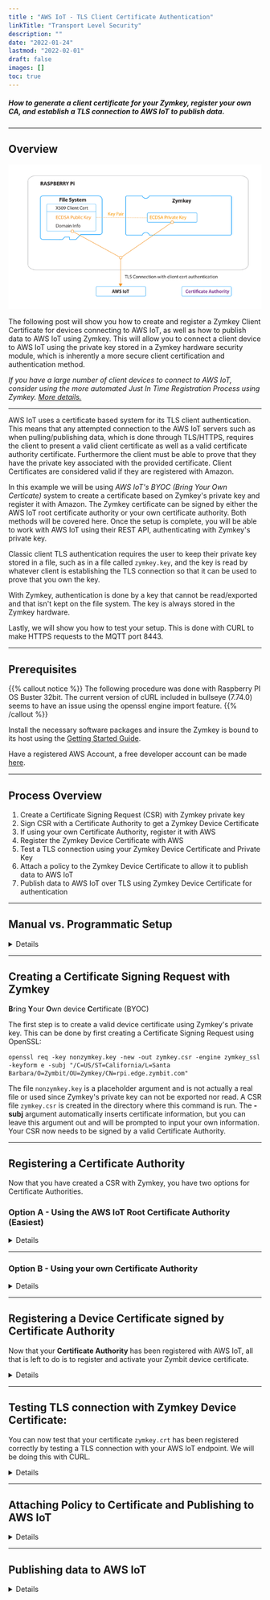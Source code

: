 ```yaml
---
title : "AWS IoT - TLS Client Certificate Authentication"
linkTitle: "Transport Level Security"
description: ""
date: "2022-01-24"
lastmod: "2022-02-01"
draft: false
images: []
toc: true
---
```


##### How to generate a client certificate for your Zymkey, register your own CA, and establish a TLS connection to AWS IoT to publish data.

-----

## Overview

![AWS-IoT-BYOC-graphic-2](aws-iot-tls.png)

The following post will show you how to create and register a Zymkey Client Certificate for devices connecting to  AWS IoT, as well as how to publish data to AWS IoT using Zymkey. This will allow you to connect a client device to AWS IoT using the private key stored in a Zymkey hardware security module, which is inherently a more secure client certification and authentication method.

*If you have a large number of client devices to connect to AWS IoT, consider using the more automated Just In Time Registration Process using Zymkey. [More details.](https://docs.zymbit.com/tutorials/aws-iot/jitr/)*

---
AWS IoT uses a certificate based system for its TLS client authentication. This means that any attempted connection to the AWS IoT servers such as when pulling/publishing data, which is done through TLS/HTTPS, requires the client to present a valid client certificate as well as a valid certificate authority certificate. Furthermore the client must be able to prove that they have the private key associated with the provided certificate. Client Certificates are considered valid if they are registered with Amazon.

In this example we will be using _AWS IoT's BYOC (Bring Your Own Certicate)_ system to create a certificate based on Zymkey's private key and register it with Amazon. The Zymkey certificate can be signed by either the AWS IoT root certificate authority or your own certificate authority. Both methods will be covered here. Once the setup is complete, you will be able to work with AWS IoT using their REST API, authenticating with Zymkey's private key. 

Classic client TLS authentication requires the user to keep their private key stored in a file, such as in a file called `zymkey.key`, and the key is read by whatever client is establishing the TLS connection so that it can be used to prove that you own the key. 

With Zymkey, authentication is done by a key that cannot be read/exported and that isn't kept on the file system. The key is always stored in the Zymkey hardware. 

Lastly, we will show you how to test your setup. This is done with CURL to make HTTPS requests to the MQTT port 8443. 

----------

## Prerequisites 

{{% callout notice %}}
The following procedure was done with Raspberry PI OS Buster 32bit. The current version of cURL included in bullseye (7.74.0) seems to have an issue using the openssl engine import feature.
{{% /callout %}}


Install the necessary software packages and insure the Zymkey is bound to its host using the [Getting Started Guide](https://docs.zymbit.com/getting-started/). 

Have a registered AWS Account, a free developer account can be made [here](https://aws.amazon.com/free/).

-----

## Process Overview

1. Create a Certificate Signing Request (CSR)  with Zymkey private key
2. Sign CSR with a Certificate Authority to get a Zymkey Device Certificate
3. If using your own Certificate Authority, register it with AWS
4. Register the Zymkey Device Certificate with AWS
5. Test a TLS connection using your Zymkey Device Certificate and Private Key
6. Attach a policy to the Zymkey Device Certificate to allow it to publish data to AWS IoT
7. Publish data to AWS IoT over TLS using Zymkey Device Certificate for authentication

---

## Manual vs. Programmatic Setup

<details>

<summary>Details</summary>

<br>

All AWS settings can be configured either manually through the AWS web interface or programatically through [AWS' boto 3 module](https://boto3.readthedocs.io/en/latest/reference/services/iot.html) in Python. If you would like to use scripts to programatically set up your client certificate, you will need to do the following steps.

First, follow these instructions on the boto3 page to set up the boto3 module for Python:
http://boto3.readthedocs.io/en/latest/guide/quickstart.html

The boto3 module authenticates with AWS based on a IAM Access ID and Secret Key. The boto3 tutorial will ask you to setup an IAM user, here are some instructions on how to do so:

1. From the **AWS console**, choose the **IAM service**.
2. Go to **Users** and select **Add User** 
3. Choose a **username** and check the **Programmatic access box**
4. For simplicity, choose **Attach existing policies directly** and select **AdministratorAccess**
5. If you wish to better manage your IAM credentials, feel free to customize your Access Policy.
6. Click **Review** and then **Create User**
7. **Save the Access ID and Secret Key** and **follow the boto3 guide**.

</details>

---

## Creating a Certificate Signing Request with Zymkey

**B**ring **Y**our **O**wn device **C**ertificate (BYOC)


The first step is to create a valid device certificate using Zymkey's private key. This can be done by first creating a Certificate Signing Request using OpenSSL:

	openssl req -key nonzymkey.key -new -out zymkey.csr -engine zymkey_ssl -keyform e -subj "/C=US/ST=California/L=Santa Barbara/O=Zymbit/OU=Zymkey/CN=rpi.edge.zymbit.com"

The file `nonzymkey.key` is a placeholder argument and is not actually a real file or used since Zymkey's private key can not be exported nor read. A CSR file `zymkey.csr` is created in the directory where this command is run. The **-subj**  argument automatically inserts certificate information, but you can leave this argument out and will be prompted to input your own information. Your CSR now needs to be signed by a valid Certificate Authority.

---

## Registering a Certificate Authority

Now that you have created a CSR with Zymkey, you have two options for Certificate Authorities.

### Option A - Using the AWS IoT Root Certificate Authority (Easiest)

<details>

<summary>Details</summary>

<br>

#### Signing CSR with AWS' Certificate Authority

Using AWS' Certificate Authority is the easier option in terms of setup and allows you to use a trustworthy Certificate Authority that Amazon uses its services. The following steps show you how to sign your Zymkey's private key with Amazon's CA and get a valid device certificate: 

---

**Manually:**
1. Sign into your **AWS console**. Here is a link to the console sign-in page: https://aws.amazon.com/console/
2. From the console, select the **AWS IoT Core** service
3. Under the **secure** tab, click on **Certificates** and click the blue **Create a certificate** bar
4. Choose the **Create with CSR** option
5. When the File Selection menu pops up **point to your CSR file**. It shoud be `zymkey.csr` by default. Choose **Upload file**. We created this file on your IoT device, you may need to transfer it to where your logged into AWS.
6. **Download the Certificate file** on the next screen and save as `zymkey.crt`. If you are not logged into AWS from your IoT device, transfer the file to your IoT device. We will use this later.
7. You also need to download the **root CA for AWS IoT**, by **clicking Download**. On the page that opens, scroll down to the section **CA certificates for server authentication**, click **ECC 256 bit key** and click on the adjacent link **Amazon Root CA 3**. Copy the public key into a file named `AWS_CA.pem` file. If you are not logged into AWS from your IoT device, transfer **AWS_CA.pem** to your IoT device. We will use this later.
8. Return to the **Create Certificate** **AWS IoT** page and click **Activate**

---

**Programatically:**
Using the boto3 client, this python script will read the csr file `zymkey.csr`, give it to AWS to sign with their Certificate Authority, and create a signed certificate `zymkey.crt` in the directory where this program is run. Furthermore the certificate will be automatically registered and activated with AWS IoT and will be ready for use. 
```python
import boto3

iot_client = boto3.client('iot')
with open('zymkey.csr', 'r') as zymkey_csr_file:
	zymkey_csr = zymkey_csr_file.read()

zymkey_cert = iot_client.create_certificate_from_csr(
	certificateSigningRequest=zymkey_csr,
	setAsActive=True
)

with open('zymkey.crt', 'w') as zymkey_cert_file:
	zymkey_cert_file.write(zymkey_cert['certificatePem'])
```
**Save the above script into a file called aws_sign_csr.py and run with the following command:**
	
	python aws_sign_csr.py

---
**Now that your Certificate has been signed and activated by AWS IoT, it can be used to establish a TLS connection with the AWS IoT servers. Skip down to Testing the TLS Connection section to continue.**

</details>

---

### Option B - Using your own Certificate Authority

<details>

<summary>Details</summary>

<br>

AWS IoT also allows you do you use own Certificate Authority as long as you register it with them. This constitutes proving you own the private key to the CA by signing a verification CSR that includes a registration code.

If you already have a Certificate Authority that you would like to use, you can ignore the next part. Here we create an example Certificate Authority using OpenSSL.


#### Creating an example CA with OpenSSL

```bash 
#!/bin/bash
set -e
mkdir CA_files
cd CA_files

openssl ecparam -genkey -name prime256v1 -out zk_ca.key
OPENSSL_CONF=/etc/ssl/openssl.cnf openssl req \
  -x509 -new -SHA256 -nodes -key zk_ca.key \
  -days 3650 -out zk_ca.crt \
  -subj "/C=US/ST=California/L=Santa Barbara/O=Zymkey/CN=zymkey-verify.zymbit.com.dev"

cp zk_ca.crt zk_ca.pem
``` 
Copy the above lines into a script called `mk_ca.sh`. You can then run the script in the command line by being in the same directory with the following command:

	bash mk_ca.sh
    
The script will create a directory called CA_files and a couple of files:  
    `zk_ca.key`: Private key for the created CA, will be supplied to OpenSSL for signing CSRs.  
	`zk_ca.pem`: PEM formatted certificate for the CA  
	`zk_ca.crt`: Same file as zk_ca.pem  

---

#### Signing CSR with Certificate Authority

Next we will be signing the Zymkey CSR with your chosen Certificate Authority.

```bash
#!/bin/bash
set -e

SCRIPT_NAME=$(basename $0)

[ -z $2 ] && echo "${SCRIPT_NAME} <csr filename> <crt filename>" 1>&2 && exit 1

csr=$1
crt=$2
openssl x509 -req -SHA256 -days 3650 \
  -CA CA_files/zk_ca.crt -CAkey CA_files/zk_ca.key -CAcreateserial \
  -in ${csr} -out ${crt}
```
Copy the above lines into a script called `sign_csr.sh`. The first argument is the relative or absolute path of your csr file, such as `zymkey.csr`. The second argument is what you want to name the certificate file of the signed cert. Change the -CA and -CAkey file path, can be relative or absolute, if you are using your own CA. You can then run the script in the command line by being in the same directory with the following command:

	bash sign_csr.sh zymkey.csr zymkey.crt
---

#### Registering Your Certificate Authority with AWS

You now have a valid certificate, `zymkey.crt` signed by the Certificate Authority of your choice. If you are using your own Certificate Authority, you have to register your Certificate Authority with Amazon's IoT service so that AWS IoT will accept certificates signed by that Certificate Authority.

---

**Manually**:

1. From the **AWS IoT console** select **Secure**, then click **CA**s and then click **Register**
2. Click **Register CA**
3. Follow **Steps 1 through 3** on the next screen to create a verification certificate.
4. When signing the verification certificate with your CA in **Step 4** run the following command:
		
		openssl x509 -req -in verificationCert.csr -CA CA_files/zk_ca.pem -CAkey CA_files/zk_ca.key -CAcreateserial -out verificationCert.crt -days 500 -sha256
	Note that if you use a different CA and not the demo one we generated, change the **-CA** and **-CAkey** paths appropriately.

5. **Step 5**: click **Select CA certificate** and point to the correct **.pem file**. If you use the OpenSSL generated SSL point to **CA_files/zk_ca.pem**
6. **Step 6**: click **Select verification certificate** and point to **verificationCert.crt** which was created in Step 4.
7. Select **Activate CA certificate** and **Enable auto-registration of device certificates**
8. Click **Register CA certificate** button.

---

**Programatically:**

The following python script will automatically create a verification cert with a registration code and automatically activate your Certificate Authority. While it may look a bit intimidating, all you have to worry about is the very last line, where you can change to point to your CA files.

```python 
import OpenSSL
import boto3
import os

def gen_AWS_verification_csr(registrationCode):
	key = OpenSSL.crypto.PKey()
	key.generate_key(OpenSSL.crypto.TYPE_RSA, 2048)
	req = OpenSSL.crypto.X509Req()
	req.get_subject().CN = registrationCode
	req.set_pubkey(key)
	req.sign(key, "sha256")	
	return OpenSSL.crypto.dump_certificate_request(OpenSSL.crypto.FILETYPE_PEM, req)

def sign_CSR_with_CA(verification_csr, CA_cert_path, CA_key_path):
	ca_cert = OpenSSL.crypto.load_certificate(OpenSSL.crypto.FILETYPE_PEM, open(CA_cert_path).read())
	ca_key = OpenSSL.crypto.load_privatekey(OpenSSL.crypto.FILETYPE_PEM, open(CA_key_path).read())
	req = OpenSSL.crypto.load_certificate_request(OpenSSL.crypto.FILETYPE_PEM, verification_csr)
	cert = OpenSSL.crypto.X509()
	cert.set_subject(req.get_subject())
	cert.set_serial_number(1)
	cert.gmtime_adj_notBefore(0)
	cert.gmtime_adj_notAfter(24 * 60 * 60)
	cert.set_issuer(ca_cert.get_subject())
	cert.set_pubkey(req.get_pubkey())
	cert.sign(ca_key, "sha256")
	return OpenSSL.crypto.dump_certificate(OpenSSL.crypto.FILETYPE_PEM, cert)

def register_CA_AWS(CA_cert_path, CA_key_path):
	client = boto3.client('iot')
	
	response = client.get_registration_code()
	registration_key = response['registrationCode']
	
	verification_pem = gen_AWS_verification_csr(registrationCode=registration_key)
	verification_cert = sign_CSR_with_CA(verification_csr=verification_pem, CA_cert_path=CA_cert_path, CA_key_path=CA_key_path)
	
	response = client.register_ca_certificate(
		caCertificate=open(CA_cert_path).read(),
		verificationCertificate=verification_cert,
		setAsActive=True,
		allowAutoRegistration=True
	)

	return response

register_CA_AWS(CA_cert_path='CA_files/zk_ca.crt', CA_key_path='CA_files/zk_ca.key')	
```
Copy the above lines into a file called `activate_aws_ca.py` and run with the following command:
	
	python activate_aws_ca.py

</details>


---

## Registering a Device Certificate signed by Certificate Authority

Now that your **Certificate Authority** has been registered with AWS IoT, all that is left to do is to register and activate your Zymbit device certificate.

<details>

<summary>Details</summary>

<br>

---
**Manually:**
1. From the **AWS IoT Console** click **Secure**, then **Certificates** and then click the blue **Create** button
2. Under **Use My Certificate** click the **Get Started** button
3. If you registered your own CA, choose the **CA you registered** on the Select a CA screen, then click **Next**
5. Click **Select certificates** and navigate to the certificate that was signed by your CA. Its default name is `zymkey.crt`
5. Make sure to check the **Activate all** circle on the certificate box, and finally click the blue **Register certificates** button.

---

**Programatically:**

The same thing can be done in Python. Just change the last line to point to your **CA_Path** and **Cert_Path**, the paths can be either relative or absolute. For example if the two certificate files: `zk_ca.crt` and `zymkey.crt` are in the same directory as the Python script, you don't have to change anything from the following:
```python 
import boto3
import OpenSSL

def activate_cert_AWS(CA_path, Cert_path):
	boto3client = boto3.client('iot')
	with open(CA_path) as CA_file:
               CA_Pem = CA_file.read()
        with open(Cert_path) as Cert_file:
                Cert_Pem = Cert_file.read()
        return boto3client.register_certificate(
		certificatePem=Cert_Pem,
		caCertificatePem=CA_Pem,
		setAsActive=True,
	)
	
activate_cert_AWS(CA_path='CA_files/zk_ca.crt', Cert_path='zymkey.crt') 
```
Copy the above lines into a file called `activate_aws_cert.py` and run with the following command: Change the CA_Path and Cert_path if necessary.
	
	python activate_aws_cert.py

</details>

---

## Testing TLS connection with Zymkey Device Certificate:

You can now test that your certificate `zymkey.crt` has been registered correctly by testing a TLS connection with your AWS IoT endpoint. We will be doing this with CURL. 

<details>

<summary>Details</summary>

<br>

The first thing to do is to look for your AWS endpoint:
1. From the **AWS IoT console screen**, click on **Settings** in the left hand bar.
2. In the **Device data endpoint** section, copy the **Endpoint**.
3. Replace **endpoint.iot.region.amazonaws.com** with the **Endpoint** you just copied in the following command. Now run the command, making sure to do it in the same directory where you keep your signed certificate, `zymkey.crt` and your CA cert/pem file, `AWS_CA.pem`, or `CA_files/zk_ca.pem`:

       #replace endpoint iot region with the copied endpoint
	   curl --tlsv1.2 --cacert AWS_CA.pem --cert zymkey.crt --key nonzymkey.key --engine zymkey_ssl --key-type ENG -v -X POST -d "{ \"hello\": \"world\"}" "https://endpoint.iot.region.amazonaws.com:8443/topics/hello/world"

You should see a successful TLS connection, but receive a **403 Forbidden Exception** from AWS. This is because the certificate you registered, `zymkey.crt` doesn't have the appropriate permissions to publish a message to the topic **hello/world**. We can fix this by adding a policy and attaching it to the certificate.

---

Here's what the **successful TLS connection** looks like:

![tls-success|690x161](tls-success.png)

---

Here's the **403 exception** you should receive:

![403-except|581x164](tls-403exception.png)

</details>

---

## Attaching Policy to Certificate and Publishing to AWS IoT

<details>

<summary>Details</summary>

<br>

Here we will attach a Policy to your Zymkey certificate that allows it to publish data to any topic on AWS IoT.

1. From the **AWS IoT** console click on **Secure** and then **Policies**. Click the blue **Create a policy** button.
2. Give your Policy an approriate name.
3. Under **Action**, write the following:
	
		iot:Connect, iot:Publish

4. For **Resource ARN** write:

		*

5. Check the **Allow** box, and click **Create**
6. Now, click the **Certificates** tab on the left and click on the **...** option on the top right corner of your certificate. Select **Attach Policy**
7. Attach the appropriate policy and you are done.

</details>

---

## Publishing data to AWS IoT

<details>

<summary>Details</summary>

<br>

Now the previous command should work and **{"hello": "world"}** should be published to the **hello/world** topic on your AWS IoT endpoint.

1. On the **AWS IoT console** and the **left hand bar**, click on the **Test** option.
2. In the **Subscribe to a topic** tab, in the **Topic filter** box, type in **hello/world**. Click the **Subscribe** button
3. Test your TLS connection with the following **CURL** command pointing to the **CA cert/pem file** and your **Zymkey certificate**:
	
		#replace endpoint.iot.region with the appropriate values
		curl --tlsv1.2 --cacert CA_files/zk_ca.pem --cert zymkey.crt --key nonzymkey.key --engine zymkey_ssl --key-type ENG -v -X POST -d "{ \"hello\": \"world\"}" "https://endpoint.iot.region.amazonaws.com:8443/topics/hello/world"
 
 If it works, your command line should have indication of successful TLS connection and **"hello": "world"** should show up in your subscribed topic.

</details>
